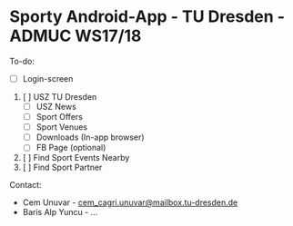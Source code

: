 # Sporty Android-App - TU Dresden - ADMUC WS17/18
To-do:
- [ ] Login-screen

1) [ ] USZ TU Dresden
    - [ ] USZ News
    - [ ] Sport Offers
    - [ ] Sport Venues
    - [ ] Downloads (In-app browser)
    - [ ] FB Page (optional)
2) [ ] Find Sport Events Nearby
3) [ ] Find Sport Partner

Contact:
- Cem Unuvar - cem_cagri.unuvar@mailbox.tu-dresden.de
- Baris Alp Yuncu - ...
